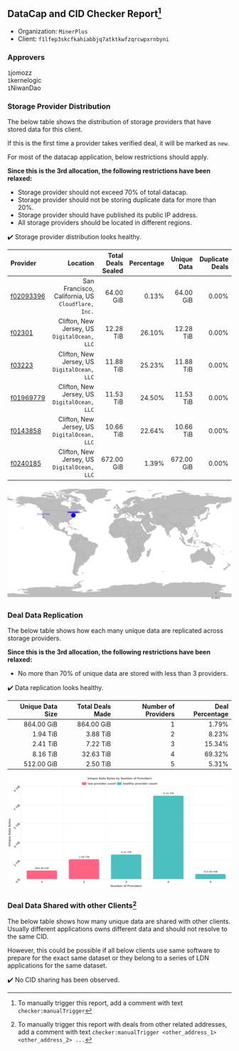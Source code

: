 ## DataCap and CID Checker Report[^1]
 - Organization: `MinerPlus`
 - Client: `f1lfep3skcfkahiabbjq7atktkwfzqrcwpxrnbyni`
### Approvers
`1`jomozz<br/>`1`kernelogic<br/>`1`NiwanDao

### Storage Provider Distribution
The below table shows the distribution of storage providers that have stored data for this client.

If this is the first time a provider takes verified deal, it will be marked as `new`.

For most of the datacap application, below restrictions should apply.

**Since this is the 3rd allocation, the following restrictions have been relaxed:**
 - Storage provider should not exceed 70% of total datacap.
 - Storage provider should not be storing duplicate data for more than 20%.
 - Storage provider should have published its public IP address.
 - All storage providers should be located in different regions.

✔️ Storage provider distribution looks healthy.

| Provider                                              |                                             Location | Total Deals Sealed | Percentage | Unique Data | Duplicate Deals |
| :---------------------------------------------------- | ---------------------------------------------------: | -----------------: | ---------: | ----------: | --------------: |
| [f02093396](https://filfox.info/en/address/f02093396) | San Francisco, California, US<br/>`Cloudflare, Inc.` |          64.00 GiB |      0.13% |   64.00 GiB |           0.00% |
| [f02301](https://filfox.info/en/address/f02301)       |      Clifton, New Jersey, US<br/>`DigitalOcean, LLC` |          12.28 TiB |     26.10% |   12.28 TiB |           0.00% |
| [f03223](https://filfox.info/en/address/f03223)       |      Clifton, New Jersey, US<br/>`DigitalOcean, LLC` |          11.88 TiB |     25.23% |   11.88 TiB |           0.00% |
| [f01969779](https://filfox.info/en/address/f01969779) |      Clifton, New Jersey, US<br/>`DigitalOcean, LLC` |          11.53 TiB |     24.50% |   11.53 TiB |           0.00% |
| [f0143858](https://filfox.info/en/address/f0143858)   |      Clifton, New Jersey, US<br/>`DigitalOcean, LLC` |          10.66 TiB |     22.64% |   10.66 TiB |           0.00% |
| [f0240185](https://filfox.info/en/address/f0240185)   |      Clifton, New Jersey, US<br/>`DigitalOcean, LLC` |         672.00 GiB |      1.39% |  672.00 GiB |           0.00% |

<img src="https://raw.githubusercontent.com/data-preservation-programs/filplus-checker-assets/main/filecoin-project/filecoin-plus-large-datasets/issues/1840/1688540546042.png"/>

### Deal Data Replication
The below table shows how each many unique data are replicated across storage providers.


**Since this is the 3rd allocation, the following restrictions have been relaxed:**
- No more than 70% of unique data are stored with less than 3 providers.

✔️ Data replication looks healthy.

| Unique Data Size | Total Deals Made | Number of Providers | Deal Percentage |
| ---------------: | ---------------: | ------------------: | --------------: |
|       864.00 GiB |       864.00 GiB |                   1 |           1.79% |
|         1.94 TiB |         3.88 TiB |                   2 |           8.23% |
|         2.41 TiB |         7.22 TiB |                   3 |          15.34% |
|         8.16 TiB |        32.63 TiB |                   4 |          69.32% |
|       512.00 GiB |         2.50 TiB |                   5 |           5.31% |

<img src="https://raw.githubusercontent.com/data-preservation-programs/filplus-checker-assets/main/filecoin-project/filecoin-plus-large-datasets/issues/1840/1688540547333.png"/>

### Deal Data Shared with other Clients[^3]
The below table shows how many unique data are shared with other clients.
Usually different applications owns different data and should not resolve to the same CID.

However, this could be possible if all below clients use same software to prepare for the exact same dataset or they belong to a series of LDN applications for the same dataset.

✔️ No CID sharing has been observed.

[^1]: To manually trigger this report, add a comment with text `checker:manualTrigger`

[^2]: Deals from those addresses are combined into this report as they are specified with `checker:manualTrigger`

[^3]: To manually trigger this report with deals from other related addresses, add a comment with text `checker:manualTrigger <other_address_1> <other_address_2> ...`
